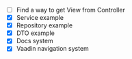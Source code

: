 * [ ] Find a way to get View from Controller
* [X] Service example
* [X] Repository example
* [X] DTO example
* [X] Docs system
* [X] Vaadin navigation system

